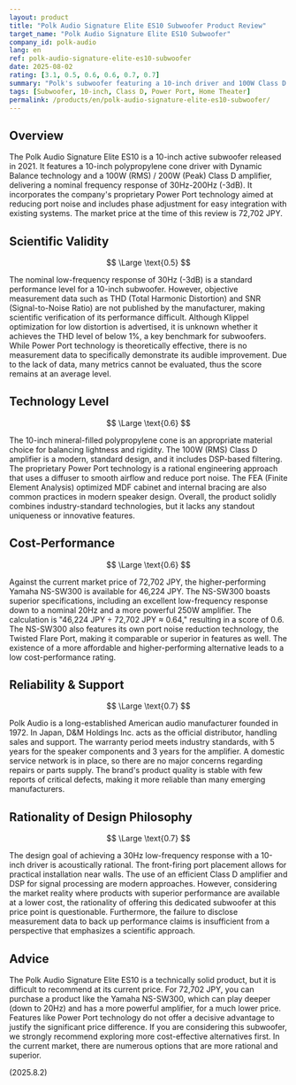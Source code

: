 ```yaml
---
layout: product
title: "Polk Audio Signature Elite ES10 Subwoofer Product Review"
target_name: "Polk Audio Signature Elite ES10 Subwoofer"
company_id: polk-audio
lang: en
ref: polk-audio-signature-elite-es10-subwoofer
date: 2025-08-02
rating: [3.1, 0.5, 0.6, 0.6, 0.7, 0.7]
summary: "Polk's subwoofer featuring a 10-inch driver and 100W Class D amplifier. It offers a nominal 30Hz low-frequency response and Power Port technology, but its cost-performance is low due to the existence of more affordable and higher-performing alternatives."
tags: [Subwoofer, 10-inch, Class D, Power Port, Home Theater]
permalink: /products/en/polk-audio-signature-elite-es10-subwoofer/
---
```


## Overview

The Polk Audio Signature Elite ES10 is a 10-inch active subwoofer released in 2021. It features a 10-inch polypropylene cone driver with Dynamic Balance technology and a 100W (RMS) / 200W (Peak) Class D amplifier, delivering a nominal frequency response of 30Hz-200Hz (-3dB). It incorporates the company's proprietary Power Port technology aimed at reducing port noise and includes phase adjustment for easy integration with existing systems. The market price at the time of this review is 72,702 JPY.

## Scientific Validity

$$ \Large \text{0.5} $$

The nominal low-frequency response of 30Hz (-3dB) is a standard performance level for a 10-inch subwoofer. However, objective measurement data such as THD (Total Harmonic Distortion) and SNR (Signal-to-Noise Ratio) are not published by the manufacturer, making scientific verification of its performance difficult. Although Klippel optimization for low distortion is advertised, it is unknown whether it achieves the THD level of below 1%, a key benchmark for subwoofers. While Power Port technology is theoretically effective, there is no measurement data to specifically demonstrate its audible improvement. Due to the lack of data, many metrics cannot be evaluated, thus the score remains at an average level.

## Technology Level

$$ \Large \text{0.6} $$

The 10-inch mineral-filled polypropylene cone is an appropriate material choice for balancing lightness and rigidity. The 100W (RMS) Class D amplifier is a modern, standard design, and it includes DSP-based filtering. The proprietary Power Port technology is a rational engineering approach that uses a diffuser to smooth airflow and reduce port noise. The FEA (Finite Element Analysis) optimized MDF cabinet and internal bracing are also common practices in modern speaker design. Overall, the product solidly combines industry-standard technologies, but it lacks any standout uniqueness or innovative features.

## Cost-Performance

$$ \Large \text{0.6} $$

Against the current market price of 72,702 JPY, the higher-performing Yamaha NS-SW300 is available for 46,224 JPY. The NS-SW300 boasts superior specifications, including an excellent low-frequency response down to a nominal 20Hz and a more powerful 250W amplifier. The calculation is "46,224 JPY ÷ 72,702 JPY ≈ 0.64," resulting in a score of 0.6. The NS-SW300 also features its own port noise reduction technology, the Twisted Flare Port, making it comparable or superior in features as well. The existence of a more affordable and higher-performing alternative leads to a low cost-performance rating.

## Reliability & Support

$$ \Large \text{0.7} $$

Polk Audio is a long-established American audio manufacturer founded in 1972. In Japan, D&M Holdings Inc. acts as the official distributor, handling sales and support. The warranty period meets industry standards, with 5 years for the speaker components and 3 years for the amplifier. A domestic service network is in place, so there are no major concerns regarding repairs or parts supply. The brand's product quality is stable with few reports of critical defects, making it more reliable than many emerging manufacturers.

## Rationality of Design Philosophy

$$ \Large \text{0.7} $$

The design goal of achieving a 30Hz low-frequency response with a 10-inch driver is acoustically rational. The front-firing port placement allows for practical installation near walls. The use of an efficient Class D amplifier and DSP for signal processing are modern approaches. However, considering the market reality where products with superior performance are available at a lower cost, the rationality of offering this dedicated subwoofer at this price point is questionable. Furthermore, the failure to disclose measurement data to back up performance claims is insufficient from a perspective that emphasizes a scientific approach.

## Advice

The Polk Audio Signature Elite ES10 is a technically solid product, but it is difficult to recommend at its current price. For 72,702 JPY, you can purchase a product like the Yamaha NS-SW300, which can play deeper (down to 20Hz) and has a more powerful amplifier, for a much lower price. Features like Power Port technology do not offer a decisive advantage to justify the significant price difference. If you are considering this subwoofer, we strongly recommend exploring more cost-effective alternatives first. In the current market, there are numerous options that are more rational and superior.

(2025.8.2)
